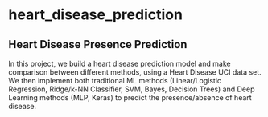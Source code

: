 # heart_disease_prediction

## Heart Disease Presence Prediction

In this project, we build a heart disease prediction model and make comparison between different methods, using a Heart Disease UCI data set. We then implement both traditional ML methods (Linear/Logistic Regression, Ridge/k-NN Classifier, SVM, Bayes, Decision Trees) and Deep Learning methods (MLP, Keras) to predict the presence/absence of heart disease.
